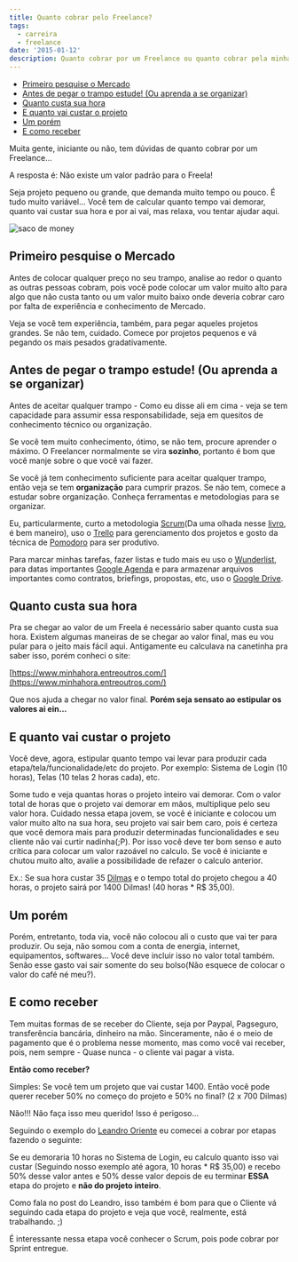 ```yaml
---
title: Quanto cobrar pelo Freelance?
tags:
  - carreira
  - freelance
date: '2015-01-12'
description: Quanto cobrar por um Freelance ou quanto cobrar pela minha hora?
---
```


<!-- vscode-markdown-toc -->
* [Primeiro pesquise o Mercado](#PrimeiropesquiseoMercado)
* [Antes de pegar o trampo estude! (Ou aprenda a se organizar)](#AntesdepegarotrampoestudeOuaprendaaseorganizar)
* [Quanto custa sua hora](#Quantocustasuahora)
* [E quanto vai custar o projeto](#Equantovaicustaroprojeto)
* [Um porém](#Umporm)
* [E como receber](#Ecomoreceber)

<!-- vscode-markdown-toc-config
	numbering=false
	autoSave=true
	/vscode-markdown-toc-config -->
<!-- /vscode-markdown-toc -->


Muita gente, iniciante ou não, tem dúvidas de quanto cobrar por um Freelance...

A resposta é:
Não existe um valor padrão para o Freela!

Seja projeto pequeno ou grande, que demanda muito tempo ou pouco. É tudo muito variável...
Você tem de calcular quanto tempo vai demorar, quanto vai custar sua hora e por ai vai, mas relaxa, vou tentar ajudar aqui.

![saco de money](/images/posts/money.jpg)

## <a name='PrimeiropesquiseoMercado'></a>Primeiro pesquise o Mercado

Antes de colocar qualquer preço no seu trampo, analise ao redor o quanto as outras pessoas cobram, pois você pode colocar um valor muito alto para algo que não custa tanto ou um valor muito baixo onde deveria cobrar caro por falta de experiência e conhecimento de Mercado.

Veja se você tem experiência, também, para pegar aqueles projetos grandes.
Se não tem, cuidado. Comece por projetos pequenos e vá pegando os mais pesados gradativamente.

## <a name='AntesdepegarotrampoestudeOuaprendaaseorganizar'></a>Antes de pegar o trampo estude! (Ou aprenda a se organizar)

Antes de aceitar qualquer trampo - Como eu disse ali em cima - veja se tem capacidade para assumir essa responsabilidade, seja em quesitos de conhecimento técnico ou organização.

Se você tem muito conhecimento, ótimo, se não tem, procure aprender o máximo. O Freelancer normalmente se vira **sozinho**, portanto é bom que você manje sobre o que você vai fazer.

Se você já tem conhecimento suficiente para aceitar qualquer trampo, então veja se tem **organização** para cumprir prazos. Se não tem, comece a estudar sobre organização. Conheça ferramentas e metodologias para se organizar.

Eu, particularmente, curto a metodologia [Scrum](https://www.scrum.org/ "Scrum")(Da uma olhada nesse [livro](https://www.casadocodigo.com.br/products/livro-scrum), é bem maneiro), uso o [Trello](/posts/gerenciar-projetos-com-trello/) para gerenciamento dos projetos e gosto da técnica de [Pomodoro](https://pomodorotechnique.com/) para ser produtivo.

Para marcar minhas tarefas, fazer listas e tudo mais eu uso o [Wunderlist](https://wunderlist.com/), para datas importantes [Google Agenda](https://www.google.com/calendar/ "Agenda") e para armazenar arquivos importantes como contratos, briefings, propostas, etc, uso o [Google Drive](drive.google.com "Drive").



## <a name='Quantocustasuahora'></a>Quanto custa sua hora

Pra se chegar ao valor de um Freela é necessário saber quanto custa sua hora. Existem algumas maneiras de se chegar ao valor final, mas eu vou pular para o jeito mais fácil aqui. Antigamente eu calculava na canetinha pra saber isso, porém conheci o site:

[https://www.minhahora.entreoutros.com/](https://www.minhahora.entreoutros.com/)

Que nos ajuda a chegar no valor final.
**Porém seja sensato ao estipular os valores ai ein...**

## <a name='Equantovaicustaroprojeto'></a>E quanto vai custar o projeto

Você deve, agora, estipular quanto tempo vai levar para produzir cada etapa/tela/funcionalidade/etc do projeto.
Por exemplo: Sistema de Login (10 horas), Telas (10 telas 2 horas cada), etc.

Some tudo e veja quantas horas o projeto inteiro vai demorar. Com o valor total de horas que o projeto vai demorar em mãos, multiplique pelo seu valor hora.  Cuidado nessa etapa jovem, se você é iniciante e colocou um valor muito alto na sua hora, seu projeto vai sair bem caro, pois é certeza que você demora mais para produzir determinadas funcionalidades e seu cliente não vai curtir nadinha(;P). Por isso você deve ter bom senso e auto crítica para colocar um valor razoável no calculo. Se você é iniciante e chutou muito alto, avalie a possibilidade de refazer o calculo anterior.

Ex.: Se sua hora custar 35 [Dilmas](https://pt.wikipedia.org/wiki/Real_%28moeda%29 "Dilmas") e o tempo total do projeto chegou a 40 horas, o projeto sairá por 1400 Dilmas! (40 horas * R$ 35,00).

## <a name='Umporm'></a>Um porém

Porém, entretanto, toda via, você não colocou ali o custo que vai ter para produzir. Ou seja, não somou com a conta de energia, internet, equipamentos, softwares... Você deve incluir isso no valor total também. Senão esse gasto vai sair somente do seu bolso(Não esquece de colocar o valor do café né meu?).

## <a name='Ecomoreceber'></a>E como receber

Tem muitas formas de se receber do Cliente, seja por Paypal, Pagseguro, transferência bancária, dinheiro na mão.
Sinceramente, não é o meio de pagamento que é o problema nesse momento, mas como você vai receber, pois, nem sempre - Quase nunca - o cliente vai pagar a vista.

**Então como receber?**

Simples: Se você tem um projeto que vai custar 1400\. Então você pode querer receber 50% no começo do projeto e 50% no final? (2 x 700 Dilmas)

Não!!! Não faça isso meu querido! Isso é perigoso...

Seguindo o exemplo do [Leandro Oriente](https://leandrooriente.com/freelancer-como-cobrar-por-um-freelance/ "Como cobrar por um freelance") eu comecei a cobrar por etapas fazendo o seguinte:

Se eu demoraria 10 horas no Sistema de Login, eu calculo quanto isso vai custar (Seguindo nosso exemplo até agora, 10 horas * R$ 35,00) e recebo 50% desse valor antes e 50% desse valor depois de eu terminar **ESSA** etapa do projeto e **não do projeto inteiro**.

Como fala no post do Leandro, isso também é bom para que o Cliente vá seguindo cada etapa do projeto e veja que você, realmente, está trabalhando. ;)

É interessante nessa etapa você conhecer o Scrum, pois pode cobrar por Sprint entregue.
